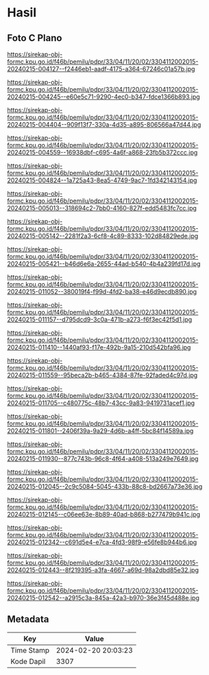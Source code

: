 # Hasil

## Foto C Plano

https://sirekap-obj-formc.kpu.go.id/f46b/pemilu/pdpr/33/04/11/20/02/3304112002015-20240215-004127--f2446eb1-aadf-4175-a364-67246c01a57b.jpg

https://sirekap-obj-formc.kpu.go.id/f46b/pemilu/pdpr/33/04/11/20/02/3304112002015-20240215-004245--e60e5c71-9290-4ec0-b347-fdce1366b893.jpg

https://sirekap-obj-formc.kpu.go.id/f46b/pemilu/pdpr/33/04/11/20/02/3304112002015-20240215-004404--909f13f7-330a-4d35-a895-806566a47d44.jpg

https://sirekap-obj-formc.kpu.go.id/f46b/pemilu/pdpr/33/04/11/20/02/3304112002015-20240215-004559--16938dbf-c695-4a6f-a868-23fb5b372ccc.jpg

https://sirekap-obj-formc.kpu.go.id/f46b/pemilu/pdpr/33/04/11/20/02/3304112002015-20240215-004824--1a725a43-8ea5-4749-9ac7-1fd342143154.jpg

https://sirekap-obj-formc.kpu.go.id/f46b/pemilu/pdpr/33/04/11/20/02/3304112002015-20240215-005013--318694c2-7bb0-4160-827f-edd5483fc7cc.jpg

https://sirekap-obj-formc.kpu.go.id/f46b/pemilu/pdpr/33/04/11/20/02/3304112002015-20240215-005142--2281f2a3-6cf8-4c89-8333-102d84829ede.jpg

https://sirekap-obj-formc.kpu.go.id/f46b/pemilu/pdpr/33/04/11/20/02/3304112002015-20240215-005421--b46d6e6a-2655-44ad-b540-4b4a239fd17d.jpg

https://sirekap-obj-formc.kpu.go.id/f46b/pemilu/pdpr/33/04/11/20/02/3304112002015-20240215-011052--380019f4-f99d-4fd2-ba38-e46d9ecdb890.jpg

https://sirekap-obj-formc.kpu.go.id/f46b/pemilu/pdpr/33/04/11/20/02/3304112002015-20240215-011157--d795dcd9-3c0a-471b-a273-f6f3ec42f5d1.jpg

https://sirekap-obj-formc.kpu.go.id/f46b/pemilu/pdpr/33/04/11/20/02/3304112002015-20240215-011410--1440af93-f17e-492b-9a15-210d542bfa96.jpg

https://sirekap-obj-formc.kpu.go.id/f46b/pemilu/pdpr/33/04/11/20/02/3304112002015-20240215-011559--95beca2b-b465-4384-87fe-92faded4c97d.jpg

https://sirekap-obj-formc.kpu.go.id/f46b/pemilu/pdpr/33/04/11/20/02/3304112002015-20240215-011705--c480775c-48b7-43cc-9a83-9419731acef1.jpg

https://sirekap-obj-formc.kpu.go.id/f46b/pemilu/pdpr/33/04/11/20/02/3304112002015-20240215-011801--2406f39a-9a29-4d6b-a4ff-5bc84f14589a.jpg

https://sirekap-obj-formc.kpu.go.id/f46b/pemilu/pdpr/33/04/11/20/02/3304112002015-20240215-011930--877c743b-96c8-4f64-a408-513a249e7649.jpg

https://sirekap-obj-formc.kpu.go.id/f46b/pemilu/pdpr/33/04/11/20/02/3304112002015-20240215-012045--2c9c5084-5045-433b-88c8-bd2667a73e36.jpg

https://sirekap-obj-formc.kpu.go.id/f46b/pemilu/pdpr/33/04/11/20/02/3304112002015-20240215-012145--c06ee63e-8b89-40ad-b868-b277479b941c.jpg

https://sirekap-obj-formc.kpu.go.id/f46b/pemilu/pdpr/33/04/11/20/02/3304112002015-20240215-012342--c691d5e4-e7ca-4fd3-98f9-e56fe8b944b6.jpg

https://sirekap-obj-formc.kpu.go.id/f46b/pemilu/pdpr/33/04/11/20/02/3304112002015-20240215-012443--8f219395-a3fa-4667-a69d-98a2dbd85e32.jpg

https://sirekap-obj-formc.kpu.go.id/f46b/pemilu/pdpr/33/04/11/20/02/3304112002015-20240215-012542--a2915c3a-845a-42a3-b970-36e3f45d488e.jpg


## Metadata

| Key        | Value               |
| ---------- | ------------------- |
| Time Stamp | 2024-02-20 20:03:23 |
| Kode Dapil | 3307                |



